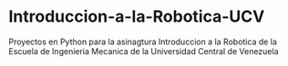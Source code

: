 # Introduccion-a-la-Robotica-UCV
Proyectos en Python para la asinagtura Introduccion a la Robotica de la Escuela de Ingenieria Mecanica de la Universidad Central de Venezuela
